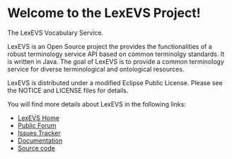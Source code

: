 Welcome to the LexEVS Project!
=====================================

The LexEVS Vocabulary Service.

LexEVS is an Open Source project the provides the functionalities of a robust
terminology service API based on common terminolgy standards.
It is written in Java.
The goal of LexEVS is to provide a common terminology service for diverse terminological
and ontological resources.

LexEVS is distributed under a modified Eclipse Public License.
Please see the NOTICE and LICENSE files for details.

You will find more details about LexEVS in the following links:

* [LexEVS Home](https://wiki.nci.nih.gov/display/LexEVS/LexEVS)
* [Public Forum](https://cabig-kc.nci.nih.gov/Vocab/forums/viewforum.php?f=13)
* [Issues Tracker](https://tracker.nci.nih.gov/browse/LEXEVS)
* [Documentation](https://wiki.nci.nih.gov/display/LexEVS/LexEVS#LexEVS-DocumentationandTraining)
* [Source code](https://github.com/NCIP/LexEVS)



